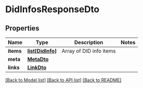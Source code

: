 # DidInfosResponseDto

## Properties
Name | Type | Description | Notes
------------ | ------------- | ------------- | -------------
**items** | [**list[DidInfo]**](DidInfo.md) | Array of DID info items | 
**meta** | [**MetaDto**](MetaDto.md) |  | 
**links** | [**LinkDto**](LinkDto.md) |  | 

[[Back to Model list]](../README.md#documentation-for-models) [[Back to API list]](../README.md#documentation-for-api-endpoints) [[Back to README]](../README.md)

